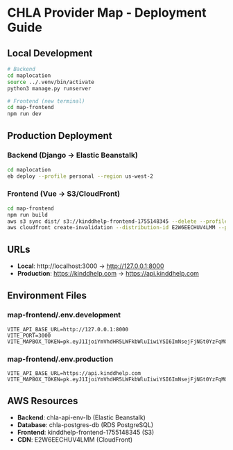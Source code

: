 # CHLA Provider Map - Deployment Guide

## Local Development
```bash
# Backend
cd maplocation
source ../.venv/bin/activate
python3 manage.py runserver

# Frontend (new terminal)
cd map-frontend
npm run dev
```

## Production Deployment

### Backend (Django → Elastic Beanstalk)
```bash
cd maplocation
eb deploy --profile personal --region us-west-2
```

### Frontend (Vue → S3/CloudFront)
```bash
cd map-frontend
npm run build
aws s3 sync dist/ s3://kinddhelp-frontend-1755148345 --delete --profile personal --region us-west-2
aws cloudfront create-invalidation --distribution-id E2W6EECHUV4LMM --paths "/*" --profile personal
```

## URLs
- **Local**: http://localhost:3000 → http://127.0.0.1:8000
- **Production**: https://kinddhelp.com → https://api.kinddhelp.com

## Environment Files

### map-frontend/.env.development
```
VITE_API_BASE_URL=http://127.0.0.1:8000
VITE_PORT=3000
VITE_MAPBOX_TOKEN=pk.eyJ1IjoiYmVhdHR5LWFkbWluIiwiYSI6ImNsejFjNGt0YzFqMGMyanF3YW5hdWFmc3UifQ.sn7Uj_gDzzKL6PQq7vO7fw
```

### map-frontend/.env.production
```
VITE_API_BASE_URL=https://api.kinddhelp.com
VITE_MAPBOX_TOKEN=pk.eyJ1IjoiYmVhdHR5LWFkbWluIiwiYSI6ImNsejFjNGt0YzFqMGMyanF3YW5hdWFmc3UifQ.sn7Uj_gDzzKL6PQq7vO7fw
```

## AWS Resources
- **Backend**: chla-api-env-lb (Elastic Beanstalk)
- **Database**: chla-postgres-db (RDS PostgreSQL)
- **Frontend**: kinddhelp-frontend-1755148345 (S3)
- **CDN**: E2W6EECHUV4LMM (CloudFront)
